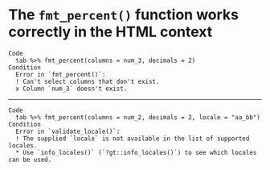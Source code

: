 # The `fmt_percent()` function works correctly in the HTML context

    Code
      tab %>% fmt_percent(columns = num_3, decimals = 2)
    Condition
      Error in `fmt_percent()`:
      ! Can't select columns that don't exist.
      x Column `num_3` doesn't exist.

---

    Code
      tab %>% fmt_percent(columns = num_2, decimals = 2, locale = "aa_bb")
    Condition
      Error in `validate_locale()`:
      ! The supplied `locale` is not available in the list of supported locales.
      * Use `info_locales()` (`?gt::info_locales()`) to see which locales can be used.

